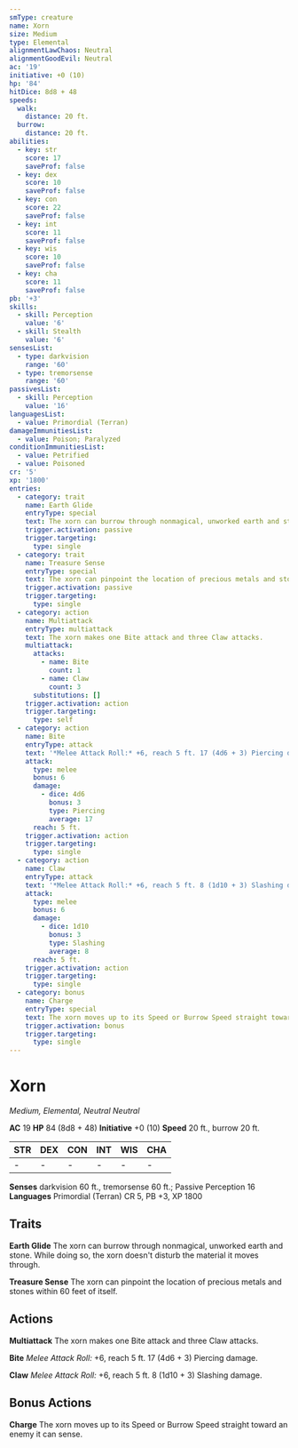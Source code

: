 ```yaml
---
smType: creature
name: Xorn
size: Medium
type: Elemental
alignmentLawChaos: Neutral
alignmentGoodEvil: Neutral
ac: '19'
initiative: +0 (10)
hp: '84'
hitDice: 8d8 + 48
speeds:
  walk:
    distance: 20 ft.
  burrow:
    distance: 20 ft.
abilities:
  - key: str
    score: 17
    saveProf: false
  - key: dex
    score: 10
    saveProf: false
  - key: con
    score: 22
    saveProf: false
  - key: int
    score: 11
    saveProf: false
  - key: wis
    score: 10
    saveProf: false
  - key: cha
    score: 11
    saveProf: false
pb: '+3'
skills:
  - skill: Perception
    value: '6'
  - skill: Stealth
    value: '6'
sensesList:
  - type: darkvision
    range: '60'
  - type: tremorsense
    range: '60'
passivesList:
  - skill: Perception
    value: '16'
languagesList:
  - value: Primordial (Terran)
damageImmunitiesList:
  - value: Poison; Paralyzed
conditionImmunitiesList:
  - value: Petrified
  - value: Poisoned
cr: '5'
xp: '1800'
entries:
  - category: trait
    name: Earth Glide
    entryType: special
    text: The xorn can burrow through nonmagical, unworked earth and stone. While doing so, the xorn doesn't disturb the material it moves through.
    trigger.activation: passive
    trigger.targeting:
      type: single
  - category: trait
    name: Treasure Sense
    entryType: special
    text: The xorn can pinpoint the location of precious metals and stones within 60 feet of itself.
    trigger.activation: passive
    trigger.targeting:
      type: single
  - category: action
    name: Multiattack
    entryType: multiattack
    text: The xorn makes one Bite attack and three Claw attacks.
    multiattack:
      attacks:
        - name: Bite
          count: 1
        - name: Claw
          count: 3
      substitutions: []
    trigger.activation: action
    trigger.targeting:
      type: self
  - category: action
    name: Bite
    entryType: attack
    text: '*Melee Attack Roll:* +6, reach 5 ft. 17 (4d6 + 3) Piercing damage.'
    attack:
      type: melee
      bonus: 6
      damage:
        - dice: 4d6
          bonus: 3
          type: Piercing
          average: 17
      reach: 5 ft.
    trigger.activation: action
    trigger.targeting:
      type: single
  - category: action
    name: Claw
    entryType: attack
    text: '*Melee Attack Roll:* +6, reach 5 ft. 8 (1d10 + 3) Slashing damage.'
    attack:
      type: melee
      bonus: 6
      damage:
        - dice: 1d10
          bonus: 3
          type: Slashing
          average: 8
      reach: 5 ft.
    trigger.activation: action
    trigger.targeting:
      type: single
  - category: bonus
    name: Charge
    entryType: special
    text: The xorn moves up to its Speed or Burrow Speed straight toward an enemy it can sense.
    trigger.activation: bonus
    trigger.targeting:
      type: single
---
```


# Xorn
*Medium, Elemental, Neutral Neutral*

**AC** 19
**HP** 84 (8d8 + 48)
**Initiative** +0 (10)
**Speed** 20 ft., burrow 20 ft.

| STR | DEX | CON | INT | WIS | CHA |
| --- | --- | --- | --- | --- | --- |
| - | - | - | - | - | - |

**Senses** darkvision 60 ft., tremorsense 60 ft.; Passive Perception 16
**Languages** Primordial (Terran)
CR 5, PB +3, XP 1800

## Traits

**Earth Glide**
The xorn can burrow through nonmagical, unworked earth and stone. While doing so, the xorn doesn't disturb the material it moves through.

**Treasure Sense**
The xorn can pinpoint the location of precious metals and stones within 60 feet of itself.

## Actions

**Multiattack**
The xorn makes one Bite attack and three Claw attacks.

**Bite**
*Melee Attack Roll:* +6, reach 5 ft. 17 (4d6 + 3) Piercing damage.

**Claw**
*Melee Attack Roll:* +6, reach 5 ft. 8 (1d10 + 3) Slashing damage.

## Bonus Actions

**Charge**
The xorn moves up to its Speed or Burrow Speed straight toward an enemy it can sense.
